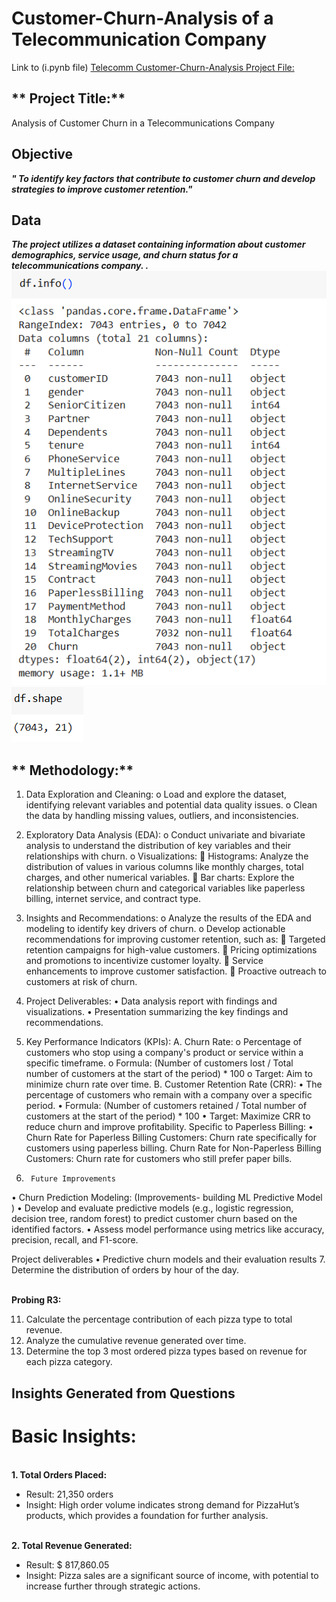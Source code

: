 # Customer-Churn-Analysis of a Telecommunication Company

Link to (i.pynb file) <a href="https://colab.research.google.com/drive/1rmcuJKS5YLlgjtRknHP6wlqjXln7EziW?usp=sharing">Telecomm Customer-Churn-Analysis Project File:</a>


## ** Project Title:**
Analysis of Customer Churn in a Telecommunications Company

## **Objective**
<b><i>" To identify key factors that contribute to customer churn and develop strategies to improve customer retention."</i></b>

## **Data**
<b><i> The project utilizes a dataset containing information about customer demographics, service usage, and churn status for a telecommunications company. .</i></b>
![Alt text of the image]( https://github.com/Sparsh-Dwivedi/Customer-Churn-Analysis/blob/main/Report%20visualizations/Dataset%20info.png)
![Alt text of the image]( https://github.com/Sparsh-Dwivedi/Customer-Churn-Analysis/blob/main/Report%20visualizations/Dataset%20shape.png)

## ** Methodology:**
1.	Data Exploration and Cleaning:
o	Load and explore the dataset, identifying relevant variables and potential data quality issues.
o	Clean the data by handling missing values, outliers, and inconsistencies.
2.	Exploratory Data Analysis (EDA):
o	Conduct univariate and bivariate analysis to understand the distribution of key variables and their relationships with churn.
o	Visualizations: 
	Histograms: Analyze the distribution of values in various columns like monthly charges, total charges, and other numerical variables.
	Bar charts: Explore the relationship between churn and categorical variables like paperless billing, internet service, and contract type.
3.	Insights and Recommendations:
o	Analyze the results of the EDA and modeling to identify key drivers of churn.
o	Develop actionable recommendations for improving customer retention, such as: 
	Targeted retention campaigns for high-value customers.
	Pricing optimizations and promotions to incentivize customer loyalty.
	Service enhancements to improve customer satisfaction.
	Proactive outreach to customers at risk of churn.

4.	 Project Deliverables:
•	Data analysis report with findings and visualizations.
•	Presentation summarizing the key findings and recommendations.

5.	Key Performance Indicators (KPIs):
A.	Churn Rate:
o	Percentage of customers who stop using a company's product or service within a specific timeframe.
o	Formula: (Number of customers lost / Total number of customers at the start of the period) * 100
o	Target: Aim to minimize churn rate over time.
B.	Customer Retention Rate (CRR):
•	The percentage of customers who remain with a company over a specific period.
•	Formula: (Number of customers retained / Total number of customers at the start of the period) * 100
•	Target: Maximize CRR to reduce churn and improve profitability.
Specific to Paperless Billing: 
•	Churn Rate for Paperless Billing Customers: Churn rate specifically for customers using paperless billing.
Churn Rate for Non-Paperless Billing Customers: Churn rate for customers who still prefer paper bills.

6.      Future Improvements

•	  Churn Prediction Modeling: (Improvements- building ML Predictive Model )
•	Develop and evaluate predictive models (e.g., logistic regression, decision tree, random forest) to predict customer churn based on the identified factors.
•	Assess model performance using metrics like accuracy, precision, recall, and F1-score.

Project deliverables
•	Predictive churn models and their evaluation results
7.	Determine the distribution of orders by hour of the day.

<br><b>Probing R3:</b></br>

11.	Calculate the percentage contribution of each pizza type to total revenue.
12.	Analyze the cumulative revenue generated over time.
13.	Determine the top 3 most ordered pizza types based on revenue for each pizza category.

## **Insights Generated from Questions**
# Basic Insights:
<br><b>1.	Total Orders Placed:</b></br>
*	Result: 21,350 orders 
*	Insight: High order volume indicates strong demand for PizzaHut’s products, which provides a foundation for further analysis.

<br><b>2.	Total Revenue Generated:</b></br>
*	Result: $ 817,860.05
*	Insight: Pizza sales are a significant source of income, with potential to increase further through strategic actions.


